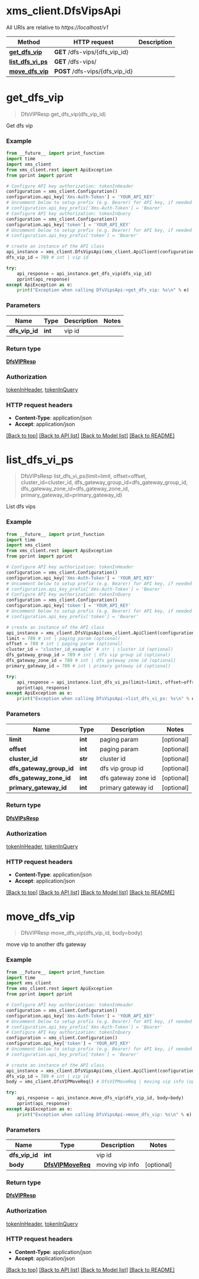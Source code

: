 # xms_client.DfsVipsApi

All URIs are relative to *https://localhost/v1*

Method | HTTP request | Description
------------- | ------------- | -------------
[**get_dfs_vip**](DfsVipsApi.md#get_dfs_vip) | **GET** /dfs-vips/{dfs_vip_id} | 
[**list_dfs_vi_ps**](DfsVipsApi.md#list_dfs_vi_ps) | **GET** /dfs-vips/ | 
[**move_dfs_vip**](DfsVipsApi.md#move_dfs_vip) | **POST** /dfs-vips/{dfs_vip_id} | 


# **get_dfs_vip**
> DfsVIPResp get_dfs_vip(dfs_vip_id)



Get dfs vip

### Example
```python
from __future__ import print_function
import time
import xms_client
from xms_client.rest import ApiException
from pprint import pprint

# Configure API key authorization: tokenInHeader
configuration = xms_client.Configuration()
configuration.api_key['Xms-Auth-Token'] = 'YOUR_API_KEY'
# Uncomment below to setup prefix (e.g. Bearer) for API key, if needed
# configuration.api_key_prefix['Xms-Auth-Token'] = 'Bearer'
# Configure API key authorization: tokenInQuery
configuration = xms_client.Configuration()
configuration.api_key['token'] = 'YOUR_API_KEY'
# Uncomment below to setup prefix (e.g. Bearer) for API key, if needed
# configuration.api_key_prefix['token'] = 'Bearer'

# create an instance of the API class
api_instance = xms_client.DfsVipsApi(xms_client.ApiClient(configuration))
dfs_vip_id = 789 # int | vip id

try:
    api_response = api_instance.get_dfs_vip(dfs_vip_id)
    pprint(api_response)
except ApiException as e:
    print("Exception when calling DfsVipsApi->get_dfs_vip: %s\n" % e)
```

### Parameters

Name | Type | Description  | Notes
------------- | ------------- | ------------- | -------------
 **dfs_vip_id** | **int**| vip id | 

### Return type

[**DfsVIPResp**](DfsVIPResp.md)

### Authorization

[tokenInHeader](../README.md#tokenInHeader), [tokenInQuery](../README.md#tokenInQuery)

### HTTP request headers

 - **Content-Type**: application/json
 - **Accept**: application/json

[[Back to top]](#) [[Back to API list]](../README.md#documentation-for-api-endpoints) [[Back to Model list]](../README.md#documentation-for-models) [[Back to README]](../README.md)

# **list_dfs_vi_ps**
> DfsVIPsResp list_dfs_vi_ps(limit=limit, offset=offset, cluster_id=cluster_id, dfs_gateway_group_id=dfs_gateway_group_id, dfs_gateway_zone_id=dfs_gateway_zone_id, primary_gateway_id=primary_gateway_id)



List dfs vips

### Example
```python
from __future__ import print_function
import time
import xms_client
from xms_client.rest import ApiException
from pprint import pprint

# Configure API key authorization: tokenInHeader
configuration = xms_client.Configuration()
configuration.api_key['Xms-Auth-Token'] = 'YOUR_API_KEY'
# Uncomment below to setup prefix (e.g. Bearer) for API key, if needed
# configuration.api_key_prefix['Xms-Auth-Token'] = 'Bearer'
# Configure API key authorization: tokenInQuery
configuration = xms_client.Configuration()
configuration.api_key['token'] = 'YOUR_API_KEY'
# Uncomment below to setup prefix (e.g. Bearer) for API key, if needed
# configuration.api_key_prefix['token'] = 'Bearer'

# create an instance of the API class
api_instance = xms_client.DfsVipsApi(xms_client.ApiClient(configuration))
limit = 789 # int | paging param (optional)
offset = 789 # int | paging param (optional)
cluster_id = 'cluster_id_example' # str | cluster id (optional)
dfs_gateway_group_id = 789 # int | dfs vip group id (optional)
dfs_gateway_zone_id = 789 # int | dfs gateway zone id (optional)
primary_gateway_id = 789 # int | primary gateway id (optional)

try:
    api_response = api_instance.list_dfs_vi_ps(limit=limit, offset=offset, cluster_id=cluster_id, dfs_gateway_group_id=dfs_gateway_group_id, dfs_gateway_zone_id=dfs_gateway_zone_id, primary_gateway_id=primary_gateway_id)
    pprint(api_response)
except ApiException as e:
    print("Exception when calling DfsVipsApi->list_dfs_vi_ps: %s\n" % e)
```

### Parameters

Name | Type | Description  | Notes
------------- | ------------- | ------------- | -------------
 **limit** | **int**| paging param | [optional] 
 **offset** | **int**| paging param | [optional] 
 **cluster_id** | **str**| cluster id | [optional] 
 **dfs_gateway_group_id** | **int**| dfs vip group id | [optional] 
 **dfs_gateway_zone_id** | **int**| dfs gateway zone id | [optional] 
 **primary_gateway_id** | **int**| primary gateway id | [optional] 

### Return type

[**DfsVIPsResp**](DfsVIPsResp.md)

### Authorization

[tokenInHeader](../README.md#tokenInHeader), [tokenInQuery](../README.md#tokenInQuery)

### HTTP request headers

 - **Content-Type**: application/json
 - **Accept**: application/json

[[Back to top]](#) [[Back to API list]](../README.md#documentation-for-api-endpoints) [[Back to Model list]](../README.md#documentation-for-models) [[Back to README]](../README.md)

# **move_dfs_vip**
> DfsVIPResp move_dfs_vip(dfs_vip_id, body=body)



move vip to another dfs gateway

### Example
```python
from __future__ import print_function
import time
import xms_client
from xms_client.rest import ApiException
from pprint import pprint

# Configure API key authorization: tokenInHeader
configuration = xms_client.Configuration()
configuration.api_key['Xms-Auth-Token'] = 'YOUR_API_KEY'
# Uncomment below to setup prefix (e.g. Bearer) for API key, if needed
# configuration.api_key_prefix['Xms-Auth-Token'] = 'Bearer'
# Configure API key authorization: tokenInQuery
configuration = xms_client.Configuration()
configuration.api_key['token'] = 'YOUR_API_KEY'
# Uncomment below to setup prefix (e.g. Bearer) for API key, if needed
# configuration.api_key_prefix['token'] = 'Bearer'

# create an instance of the API class
api_instance = xms_client.DfsVipsApi(xms_client.ApiClient(configuration))
dfs_vip_id = 789 # int | vip id
body = xms_client.DfsVIPMoveReq() # DfsVIPMoveReq | moving vip info (optional)

try:
    api_response = api_instance.move_dfs_vip(dfs_vip_id, body=body)
    pprint(api_response)
except ApiException as e:
    print("Exception when calling DfsVipsApi->move_dfs_vip: %s\n" % e)
```

### Parameters

Name | Type | Description  | Notes
------------- | ------------- | ------------- | -------------
 **dfs_vip_id** | **int**| vip id | 
 **body** | [**DfsVIPMoveReq**](DfsVIPMoveReq.md)| moving vip info | [optional] 

### Return type

[**DfsVIPResp**](DfsVIPResp.md)

### Authorization

[tokenInHeader](../README.md#tokenInHeader), [tokenInQuery](../README.md#tokenInQuery)

### HTTP request headers

 - **Content-Type**: application/json
 - **Accept**: application/json

[[Back to top]](#) [[Back to API list]](../README.md#documentation-for-api-endpoints) [[Back to Model list]](../README.md#documentation-for-models) [[Back to README]](../README.md)

